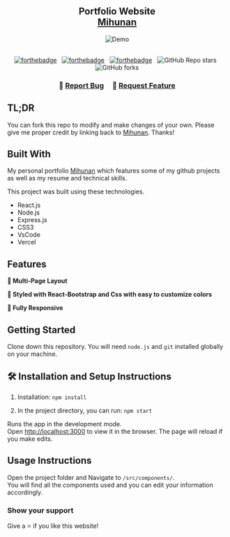 <h2 align="center">
  Portfolio Website <br/>
  <a href="https://portfolio-psi-ten-14.vercel.app/" target="_blank">Mihunan</a>
</h2>
<div align="center">
  <img alt="Demo" src="./Images/readme-img1.png" />
</div>

<br/>

<center>

[![forthebadge](https://forthebadge.com/images/badges/built-with-love.svg)](https://forthebadge.com) &nbsp;
[![forthebadge](https://forthebadge.com/images/badges/made-with-javascript.svg)](https://forthebadge.com) &nbsp;
[![forthebadge](https://forthebadge.com/images/badges/open-source.svg)](https://forthebadge.com) &nbsp;
![GitHub Repo stars](https://img.shields.io/github/stars/Mihunan/Portfolio?color=red&logo=github&style=for-the-badge) &nbsp;
![GitHub forks](https://img.shields.io/github/forks/Mihunan/Portfolio?color=red&logo=github&style=for-the-badge)

</center>

<h3 align="center">
    🔹
    <a href="https://github.com/Mihunan/Portfolio/issues">Report Bug</a> &nbsp; &nbsp;
    🔹
    <a href="https://github.com/Mihunan/Portfolio/issues">Request Feature</a>
</h3>

## TL;DR

You can fork this repo to modify and make changes of your own. Please give me proper credit by linking back to [Mihunan](https://github.com/Mihunan/Portfolio). Thanks!

## Built With

My personal portfolio <a href="https://portfolio-psi-ten-14.vercel.app/" target="_blank">Mihunan</a> which features some of my github projects as well as my resume and technical skills.<br/>

This project was built using these technologies.

- React.js
- Node.js
- Express.js
- CSS3
- VsCode
- Vercel

## Features

**📖 Multi-Page Layout**

**🎨 Styled with React-Bootstrap and Css with easy to customize colors**

**📱 Fully Responsive**

## Getting Started

Clone down this repository. You will need `node.js` and `git` installed globally on your machine.

## 🛠 Installation and Setup Instructions

1. Installation: `npm install`

2. In the project directory, you can run: `npm start`

Runs the app in the development mode.\
Open [http://localhost:3000](http://localhost:3000) to view it in the browser.
The page will reload if you make edits.

## Usage Instructions

Open the project folder and Navigate to `/src/components/`. <br/>
You will find all the components used and you can edit your information accordingly.

### Show your support

Give a ⭐ if you like this website!

